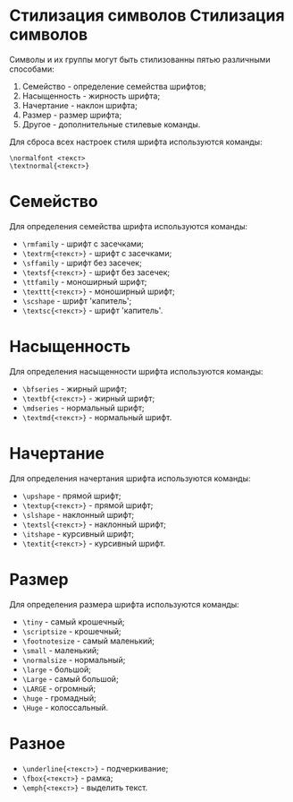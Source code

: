 Стилизация символов
Стилизация символов
===================

Символы и их группы могут быть стилизованны пятью различными способами:

1. Семейство - определение семейства шрифтов;
1. Насыщенность - жирность шрифта;
1. Начертание - наклон шрифта;
1. Размер - размер шрифта;
1. Другое - дополнительные стилевые команды.

Для сброса всех настроек стиля шрифта используются команды:

    \normalfont <текст>
    \textnormal{<текст>}

Семейство
=========

Для определения семейства шрифта используются команды:

* `\rmfamily` - шрифт с засечками;
* `\textrm{<текст>}` - шрифт с засечками;
* `\sffamily` - шрифт без засечек;
* `\textsf{<текст>}` - шрифт без засечек;
* `\ttfamily` - моноширный шрифт;
* `\texttt{<текст>}` - моноширный шрифт;
* `\scshape` - шрифт 'капитель';
* `\textsc{<текст>}` - шрифт 'капитель'.

Насыщенность
============

Для определения насыщенности шрифта используются команды:

* `\bfseries` - жирный шрифт;
* `\textbf{<текст>}` - жирный шрифт;
* `\mdseries` - нормальный шрифт;
* `\textmd{<текст>}` - нормальный шрифт.

Начертание
==========

Для определения начертания шрифта используются команды:

* `\upshape` - прямой шрифт;
* `\textup{<текст>}` - прямой шрифт;
* `\slshape` - наклонный шрифт;
* `\textsl{<текст>}` - наклонный шрифт;
* `\itshape` - курсивный шрифт;
* `\textit{<текст>}` - курсивный шрифт.

Размер
======

Для определения размера шрифта используются команды:

* `\tiny` - самый крошечный;
* `\scriptsize` - крошечный;
* `\footnotesize` - самый маленький;
* `\small` - маленький;
* `\normalsize` - нормальный;
* `\large` - большой;
* `\Large` - самый большой;
* `\LARGE` - огромный;
* `\huge` - громадный;
* `\Huge` - колоссальный.

Разное
======

* `\underline{<текст>}` - подчеркивание;
* `\fbox{<текст>}` - рамка;
* `\emph{<текст>}` - выделить текст.

